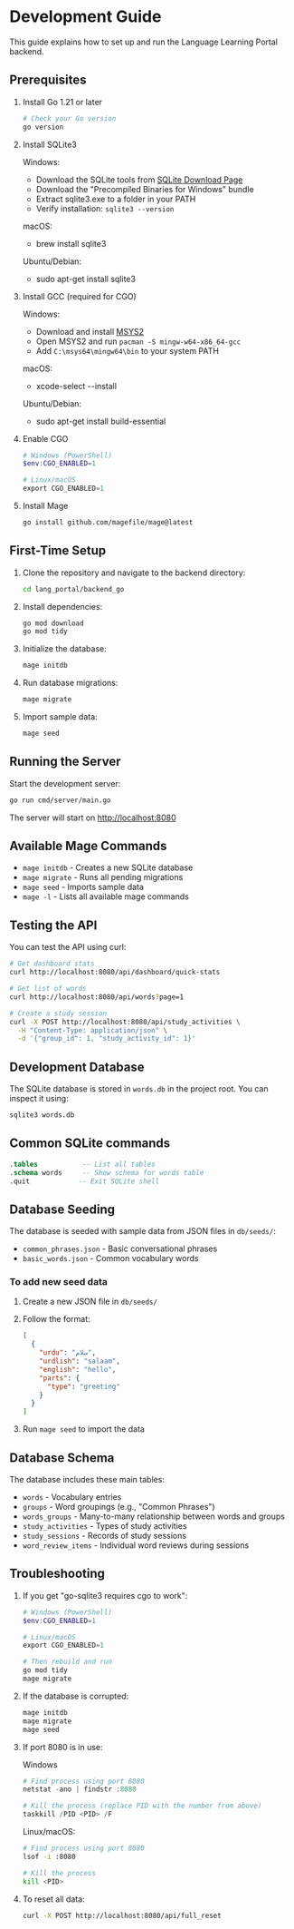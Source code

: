 # Development Guide

This guide explains how to set up and run the Language Learning Portal backend.

## Prerequisites

1. Install Go 1.21 or later

   ```bash
   # Check your Go version
   go version
   ```

2. Install SQLite3

   Windows:
   - Download the SQLite tools from [SQLite Download Page](https://www.sqlite.org/download.html)
   - Download the "Precompiled Binaries for Windows" bundle
   - Extract sqlite3.exe to a folder in your PATH
   - Verify installation: `sqlite3 --version`

   macOS:
   - brew install sqlite3

   Ubuntu/Debian:
   - sudo apt-get install sqlite3

3. Install GCC (required for CGO)

   Windows:
   - Download and install [MSYS2](https://www.msys2.org/)
   - Open MSYS2 and run `pacman -S mingw-w64-x86_64-gcc`
   - Add `C:\msys64\mingw64\bin` to your system PATH

   macOS:
   - xcode-select --install

   Ubuntu/Debian:
   - sudo apt-get install build-essential

4. Enable CGO

   ```powershell
   # Windows (PowerShell)
   $env:CGO_ENABLED=1
   
   # Linux/macOS
   export CGO_ENABLED=1
   ```

5. Install Mage

   ```bash
   go install github.com/magefile/mage@latest
   ```

## First-Time Setup

1. Clone the repository and navigate to the backend directory:

   ```bash
   cd lang_portal/backend_go
   ```

2. Install dependencies:

   ```bash
   go mod download
   go mod tidy
   ```

3. Initialize the database:

   ```bash
   mage initdb
   ```

4. Run database migrations:

   ```bash
   mage migrate
   ```

5. Import sample data:

   ```bash
   mage seed
   ```

## Running the Server

Start the development server:

```bash
go run cmd/server/main.go
```

The server will start on [http://localhost:8080](http://localhost:8080)

## Available Mage Commands

- `mage initdb` - Creates a new SQLite database
- `mage migrate` - Runs all pending migrations
- `mage seed` - Imports sample data
- `mage -l` - Lists all available mage commands

## Testing the API

You can test the API using curl:

```bash
# Get dashboard stats
curl http://localhost:8080/api/dashboard/quick-stats

# Get list of words
curl http://localhost:8080/api/words?page=1

# Create a study session
curl -X POST http://localhost:8080/api/study_activities \
  -H "Content-Type: application/json" \
  -d '{"group_id": 1, "study_activity_id": 1}'
```

## Development Database

The SQLite database is stored in `words.db` in the project root. You can inspect it using:

```bash
sqlite3 words.db
```

## Common SQLite commands

```sql
.tables           -- List all tables
.schema words     -- Show schema for words table
.quit            -- Exit SQLite shell
```

## Database Seeding

The database is seeded with sample data from JSON files in `db/seeds/`:

- `common_phrases.json` - Basic conversational phrases
- `basic_words.json` - Common vocabulary words

### To add new seed data

1. Create a new JSON file in `db/seeds/`
2. Follow the format:

   ```json
   [
     {
       "urdu": "سلام",
       "urdlish": "salaam",
       "english": "hello",
       "parts": {
         "type": "greeting"
       }
     }
   ]
   ```

3. Run `mage seed` to import the data

## Database Schema

The database includes these main tables:

- `words` - Vocabulary entries
- `groups` - Word groupings (e.g., "Common Phrases")
- `words_groups` - Many-to-many relationship between words and groups
- `study_activities` - Types of study activities
- `study_sessions` - Records of study sessions
- `word_review_items` - Individual word reviews during sessions

## Troubleshooting

1. If you get "go-sqlite3 requires cgo to work":

   ```powershell
   # Windows (PowerShell)
   $env:CGO_ENABLED=1
   
   # Linux/macOS
   export CGO_ENABLED=1
   
   # Then rebuild and run
   go mod tidy
   mage migrate
   ```

2. If the database is corrupted:

   ```powershell
   mage initdb
   mage migrate
   mage seed
   ```

3. If port 8080 is in use:

   Windows

   ```powershell
   # Find process using port 8080
   netstat -ano | findstr :8080
   
   # Kill the process (replace PID with the number from above)
   taskkill /PID <PID> /F
   ```

   Linux/macOS:

   ```bash
   # Find process using port 8080
   lsof -i :8080
   
   # Kill the process
   kill <PID>
   ```

4. To reset all data:

   ```bash
   curl -X POST http://localhost:8080/api/full_reset
   ```
